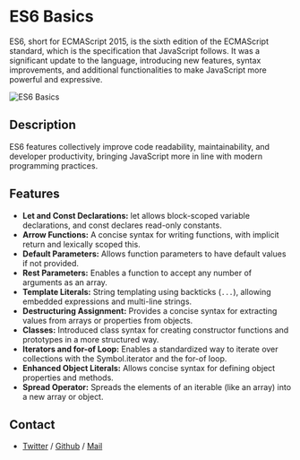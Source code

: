 # ES6 Basics
ES6, short for ECMAScript 2015, is the sixth edition of the ECMAScript standard, which is the specification that JavaScript follows. It was a significant update to the language, introducing new features, syntax improvements, and additional functionalities to make JavaScript more powerful and expressive.

![ES6 Basics](https://miro.medium.com/v2/resize:fit:508/1*rn3T_wiQ7AY20H0lk4k9Hg.jpeg)

## Description
ES6 features collectively improve code readability, maintainability, and developer productivity, bringing JavaScript more in line with modern programming practices.

## Features
 * **Let and Const Declarations:** let allows block-scoped variable declarations, and const declares read-only constants.
 * **Arrow Functions:** A concise syntax for writing functions, with implicit return and lexically scoped this.
 * **Default Parameters:** Allows function parameters to have default values if not provided.
 * **Rest Parameters:** Enables a function to accept any number of arguments as an array.
 * **Template Literals:** String templating using backticks (`...`), allowing embedded expressions and multi-line strings.
 * **Destructuring Assignment:** Provides a concise syntax for extracting values from arrays or properties from objects.
 * **Classes:** Introduced class syntax for creating constructor functions and prototypes in a more structured way.
 * **Iterators and for-of Loop:** Enables a standardized way to iterate over collections with the Symbol.iterator and the for-of loop.
 * **Enhanced Object Literals:** Allows concise syntax for defining object properties and methods.
 * **Spread Operator:** Spreads the elements of an iterable (like an array) into a new array or object.

## Contact
 * [Twitter](https://www.twitter.com/sakhilelindah) / [Github](https://github.com/sakhi-4096) / [Mail](mailto:sakhilelindah@protonmail.com)